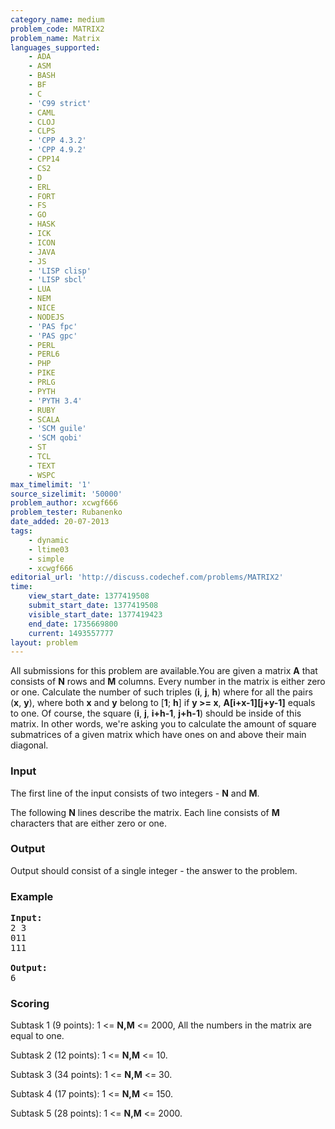 ```yaml
---
category_name: medium
problem_code: MATRIX2
problem_name: Matrix
languages_supported:
    - ADA
    - ASM
    - BASH
    - BF
    - C
    - 'C99 strict'
    - CAML
    - CLOJ
    - CLPS
    - 'CPP 4.3.2'
    - 'CPP 4.9.2'
    - CPP14
    - CS2
    - D
    - ERL
    - FORT
    - FS
    - GO
    - HASK
    - ICK
    - ICON
    - JAVA
    - JS
    - 'LISP clisp'
    - 'LISP sbcl'
    - LUA
    - NEM
    - NICE
    - NODEJS
    - 'PAS fpc'
    - 'PAS gpc'
    - PERL
    - PERL6
    - PHP
    - PIKE
    - PRLG
    - PYTH
    - 'PYTH 3.4'
    - RUBY
    - SCALA
    - 'SCM guile'
    - 'SCM qobi'
    - ST
    - TCL
    - TEXT
    - WSPC
max_timelimit: '1'
source_sizelimit: '50000'
problem_author: xcwgf666
problem_tester: Rubanenko
date_added: 20-07-2013
tags:
    - dynamic
    - ltime03
    - simple
    - xcwgf666
editorial_url: 'http://discuss.codechef.com/problems/MATRIX2'
time:
    view_start_date: 1377419508
    submit_start_date: 1377419508
    visible_start_date: 1377419423
    end_date: 1735669800
    current: 1493557777
layout: problem
---
```

All submissions for this problem are available.You are given a matrix **A** that consists of **N** rows and **M** columns. Every number in the matrix is either zero or one. Calculate the number of such triples (**i**, **j**, **h**) where for all the pairs (**x**, **y**), where both **x** and **y** belong to \[**1**; **h**\] if **y >= x**, **A\[i+x-1\]\[j+y-1\]** equals to one. Of course, the square (**i**, **j**, **i+h-1**, **j+h-1**) should be inside of this matrix. In other words, we're asking you to calculate the amount of square submatrices of a given matrix which have ones on and above their main diagonal.

### Input

The first line of the input consists of two integers - **N** and **M**.

The following **N** lines describe the matrix. Each line consists of **M** characters that are either zero or one.

### Output

Output should consist of a single integer - the answer to the problem.

### Example

<pre><b>Input:</b>
2 3
011
111

<b>Output:</b>
6
</pre>
### Scoring

Subtask 1 (9 points): 1 <= **N,M** <= 2000, All the numbers in the matrix are equal to one.

Subtask 2 (12 points): 1 <= **N,M** <= 10. 

Subtask 3 (34 points): 1 <= **N,M** <= 30. 

Subtask 4 (17 points): 1 <= **N,M** <= 150. 

Subtask 5 (28 points): 1 <= **N,M** <= 2000.
